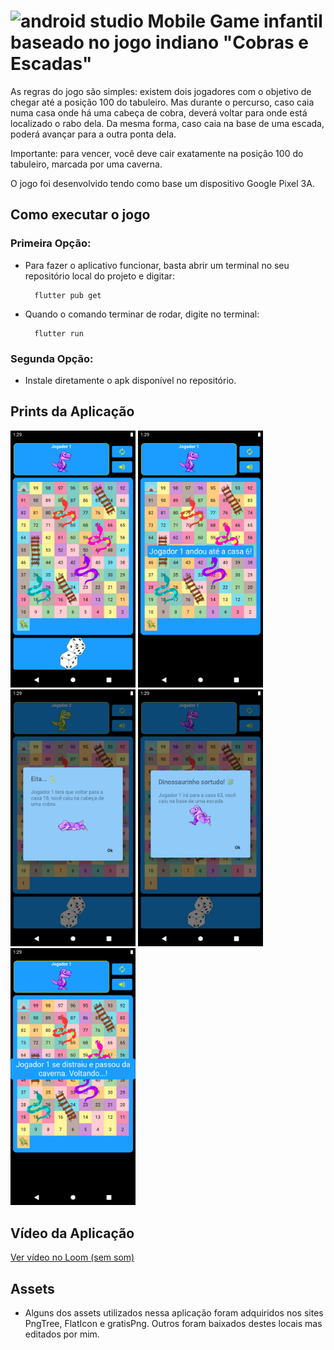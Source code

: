 # <img alt="android studio" height="30" width="40" src="https://www.svgrepo.com/show/7115/android.svg"> Mobile Game infantil baseado no jogo indiano "Cobras e Escadas"

As regras do jogo são simples: existem dois jogadores com o objetivo de chegar até a posição 100 do tabuleiro. Mas durante o percurso, caso caia numa casa onde há uma cabeça de cobra, deverá voltar para onde está localizado o rabo dela. Da mesma forma, caso caia na base de uma escada, poderá avançar para a outra ponta dela.

Importante: para vencer, você deve cair exatamente na posição 100 do tabuleiro, marcada por uma caverna.

O jogo foi desenvolvido tendo como base um dispositivo Google Pixel 3A.

## Como executar o jogo

### Primeira Opção:

- Para fazer o aplicativo funcionar, basta abrir um terminal no seu repositório local do projeto e digitar:

        flutter pub get

- Quando o comando terminar de rodar, digite no terminal:

        flutter run

### Segunda Opção:

-   Instale diretamente o apk disponível no repositório.

## Prints da Aplicação

<img src="./assets/screenshots/jogo.png" width="200"> <img src="./assets/screenshots/andou.png" width="200"> <img src="./assets/screenshots/cobra_print.png" width="200"> <img src="./assets/screenshots/escada_print.png" width="200"> <img src="./assets/screenshots/passou_da_caverna.png" width="200">

## Vídeo da Aplicação

[Ver vídeo no Loom (sem som)](https://www.loom.com/share/9b2909aa790443dca514a5b325395c13)

## Assets

- Alguns dos assets utilizados nessa aplicação foram adquiridos nos sites PngTree, FlatIcon e gratisPng. Outros foram baixados destes locais mas editados por mim.
